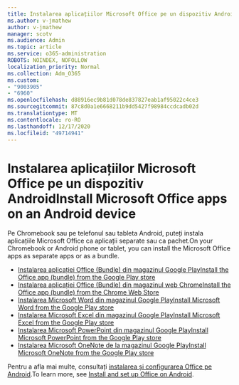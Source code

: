 ```yaml
---
title: Instalarea aplicațiilor Microsoft Office pe un dispozitiv Android
ms.author: v-jmathew
author: v-jmathew
manager: scotv
ms.audience: Admin
ms.topic: article
ms.service: o365-administration
ROBOTS: NOINDEX, NOFOLLOW
localization_priority: Normal
ms.collection: Adm_O365
ms.custom:
- "9003905"
- "6960"
ms.openlocfilehash: d88916ec9b81d078de837827eab1af95022c4ce3
ms.sourcegitcommit: 87c8d0a1e6668211b9dd5427f98984ccdcadb02d
ms.translationtype: MT
ms.contentlocale: ro-RO
ms.lasthandoff: 12/17/2020
ms.locfileid: "49714941"
---
```

# <a name="install-microsoft-office-apps-on-an-android-device"></a><span data-ttu-id="aca42-102">Instalarea aplicațiilor Microsoft Office pe un dispozitiv Android</span><span class="sxs-lookup"><span data-stu-id="aca42-102">Install Microsoft Office apps on an Android device</span></span>

<span data-ttu-id="aca42-103">Pe Chromebook sau pe telefonul sau tableta Android, puteți instala aplicațiile Microsoft Office ca aplicații separate sau ca pachet.</span><span class="sxs-lookup"><span data-stu-id="aca42-103">On your Chromebook or Android phone or tablet, you can install the Microsoft Office apps as separate apps or as a bundle.</span></span>

- [<span data-ttu-id="aca42-104">Instalarea aplicației Office (Bundle) din magazinul Google Play</span><span class="sxs-lookup"><span data-stu-id="aca42-104">Install the Office app (bundle) from the Google Play store</span></span>](https://go.microsoft.com/fwlink/?linkid=2137009)
- [<span data-ttu-id="aca42-105">Instalarea aplicației Office (Bundle) din magazinul web Chrome</span><span class="sxs-lookup"><span data-stu-id="aca42-105">Install the Office app (bundle) from the Chrome Web Store</span></span>](https://go.microsoft.com/fwlink/?linkid=2137212)
- [<span data-ttu-id="aca42-106">Instalarea Microsoft Word din magazinul Google Play</span><span class="sxs-lookup"><span data-stu-id="aca42-106">Install Microsoft Word from the Google Play store</span></span>](https://go.microsoft.com/fwlink/?linkid=2136994)
- [<span data-ttu-id="aca42-107">Instalarea Microsoft Excel din magazinul Google Play</span><span class="sxs-lookup"><span data-stu-id="aca42-107">Install Microsoft Excel from the Google Play store</span></span>](https://go.microsoft.com/fwlink/?linkid=2137120)
- [<span data-ttu-id="aca42-108">Instalarea Microsoft PowerPoint din magazinul Google Play</span><span class="sxs-lookup"><span data-stu-id="aca42-108">Install Microsoft PowerPoint from the Google Play store</span></span>](https://go.microsoft.com/fwlink/?linkid=2137121)
- [<span data-ttu-id="aca42-109">Instalarea Microsoft OneNote de la magazinul Google Play</span><span class="sxs-lookup"><span data-stu-id="aca42-109">Install Microsoft OneNote from the Google Play store</span></span>](https://go.microsoft.com/fwlink/?linkid=2137211)

<span data-ttu-id="aca42-110">Pentru a afla mai multe, consultați [instalarea și configurarea Office pe Android](https://go.microsoft.com/fwlink/?linkid=2135287).</span><span class="sxs-lookup"><span data-stu-id="aca42-110">To learn more, see [Install and set up Office on Android](https://go.microsoft.com/fwlink/?linkid=2135287).</span></span>
